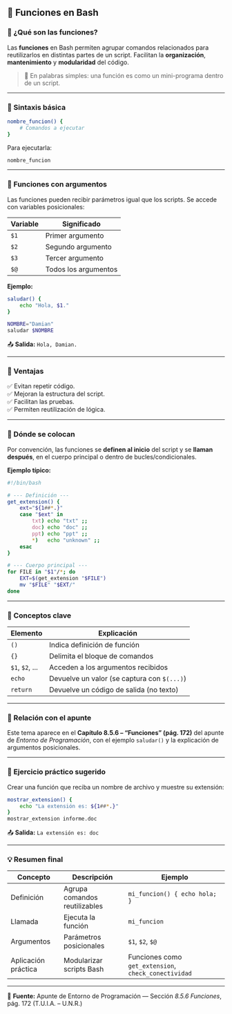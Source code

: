## 🧩 Funciones en Bash

### 🔹 ¿Qué son las funciones?
Las **funciones** en Bash permiten agrupar comandos relacionados para reutilizarlos en distintas partes de un script. Facilitan la **organización**, **mantenimiento** y **modularidad** del código.

> 💬 En palabras simples: una función es como un mini-programa dentro de un script.

---

### 🔹 Sintaxis básica
```bash
nombre_funcion() {
    # Comandos a ejecutar
}
```
Para ejecutarla:
```bash
nombre_funcion
```

---

### 🔹 Funciones con argumentos
Las funciones pueden recibir parámetros igual que los scripts. Se accede con variables posicionales:

| Variable | Significado |
|-----------|-------------|
| `$1` | Primer argumento |
| `$2` | Segundo argumento |
| `$3` | Tercer argumento |
| `$@` | Todos los argumentos |

**Ejemplo:**
```bash
saludar() {
    echo "Hola, $1."
}

NOMBRE="Damian"
saludar $NOMBRE
```
📤 **Salida:** `Hola, Damian.`

---

### 🔹 Ventajas
✅ Evitan repetir código.  
✅ Mejoran la estructura del script.  
✅ Facilitan las pruebas.  
✅ Permiten reutilización de lógica.

---

### 🔹 Dónde se colocan
Por convención, las funciones se **definen al inicio** del script y se **llaman después**, en el cuerpo principal o dentro de bucles/condicionales.

**Ejemplo típico:**
```bash
#!/bin/bash

# --- Definición ---
get_extension() {
    ext="${1##*.}"
    case "$ext" in
        txt) echo "txt" ;;
        doc) echo "doc" ;;
        ppt) echo "ppt" ;;
        *)   echo "unknown" ;;
    esac
}

# --- Cuerpo principal ---
for FILE in "$1"/*; do
    EXT=$(get_extension "$FILE")
    mv "$FILE" "$EXT/"
done
```

---

### 🔹 Conceptos clave
| Elemento | Explicación |
|-----------|-------------|
| `()` | Indica definición de función |
| `{}` | Delimita el bloque de comandos |
| `$1`, `$2`, ... | Acceden a los argumentos recibidos |
| `echo` | Devuelve un valor (se captura con `$(...)`) |
| `return` | Devuelve un código de salida (no texto) |

---

### 🔹 Relación con el apunte
Este tema aparece en el **Capítulo 8.5.6 – “Funciones” (pág. 172)** del apunte de *Entorno de Programación*, con el ejemplo `saludar()` y la explicación de argumentos posicionales.

---

### 🧠 Ejercicio práctico sugerido
Crear una función que reciba un nombre de archivo y muestre su extensión:
```bash
mostrar_extension() {
    echo "La extensión es: ${1##*.}"
}
mostrar_extension informe.doc
```
📤 **Salida:** `La extensión es: doc`

---

### 💡 Resumen final
| Concepto | Descripción | Ejemplo |
|-----------|--------------|----------|
| Definición | Agrupa comandos reutilizables | `mi_funcion() { echo hola; }` |
| Llamada | Ejecuta la función | `mi_funcion` |
| Argumentos | Parámetros posicionales | `$1`, `$2`, `$@` |
| Aplicación práctica | Modularizar scripts Bash | Funciones como `get_extension`, `check_conectividad` |

---
📘 **Fuente:** Apunte de Entorno de Programación — Sección *8.5.6 Funciones*, pág. 172 (T.U.I.A. – U.N.R.)

